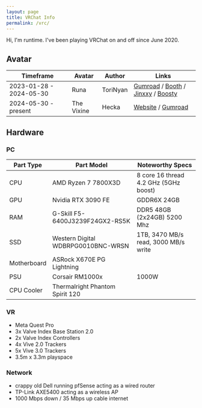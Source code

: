 ```yaml
---
layout: page
title: VRChat Info
permalink: /vrc/
---
```


Hi, I'm runtime. I've been playing VRChat on and off since June 2020.

## Avatar

| Timeframe               | Avatar     | Author   | Links                                                                                                                                                                                                                               |
| ----------------------- | ---------- | -------- | ----------------------------------------------------------------------------------------------------------------------------------------------------------------------------------------------------------------------------------- |
| 2023-01-28 - 2024-05-30 | Runa       | ToriNyan | [Gumroad](https://torinyan.gumroad.com/l/bizccx) / [Booth](https://tori-nyan.booth.pm/items/4474266) / [Jinxxy](https://jinxxy.com/Torinyan/Runa) / [Boosty](https://boosty.to/torinyan/posts/ec96ae45-6456-4ae4-b25f-d24bb1be036b) |
| 2024-05-30 - present    | The Vixine | Hecka    | [Website](https://www.hecka.space/vix/) / [Gumroad](https://hecka.gumroad.com/l/Vixine)                                                                                                                                             |

## Hardware

### PC

| Part Type   | Part Model                         | Noteworthy Specs                      |
| ----------- | ---------------------------------- | ------------------------------------- |
| CPU         | AMD Ryzen 7 7800X3D                | 8 core 16 thread 4.2 GHz (5GHz boost) |
| GPU         | Nvidia RTX 3090 FE                 | GDDR6X 24GB                           |
| RAM         | G-Skill F5-6400J3239F24GX2-RS5K    | DDR5 48GB (2x24GB) 5200 Mhz           |
| SSD         | Western Digital WDBRPG0010BNC-WRSN | 1TB, 3470 MB/s read, 3000 MB/s write  |
| Motherboard | ASRock X670E PG Lightning          |                                       |
| PSU         | Corsair RM1000x                    | 1000W                                 |
| CPU Cooler  | Thermalright Phantom Spirit 120    |                                       |

### VR

- Meta Quest Pro
- 3x Valve Index Base Station 2.0
- 2x Valve Index Controllers
- 4x Vive 2.0 Trackers
- 5x Vive 3.0 Trackers
- 3.5m x 3.3m playspace

### Network

- crappy old Dell running pfSense acting as a wired router
- TP-Link AXE5400 acting as a wireless AP
- 1000 Mbps down / 35 Mbps up cable internet
